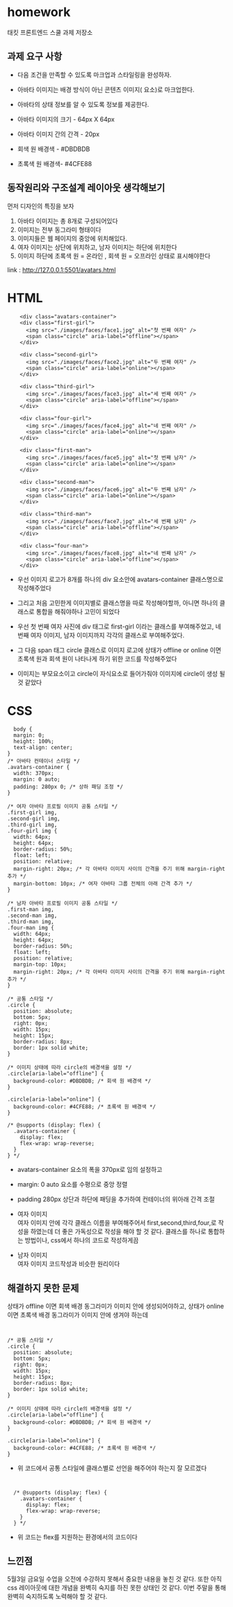 # homework
태킷 프론트엔드 스쿨 과제 저장소

## 과제 요구 사항
 - 다음 조건을 만족할 수 있도록 마크업과 스타일링을 완성하자.

- 아바타 이미지는 배경 방식이 아닌 콘텐츠 이미지(<img> 요소)로 마크업한다.

- 아바타의 상태 정보를 알 수 있도록 정보를 제공한다.

- 아바타 이미지의 크기 - 64px X 64px

- 아바타 이미지 간의 간격 - 20px

- 회색 원 배경색 - #DBDBDB

- 초록색 원 배경색- #4CFE88

## 동작원리와 구조설계 레이아웃 생각해보기

먼저 디자인의 특징을 보자
1. 아바타 이미지는 총 8개로 구성되어있다
2. 이미지는 전부 동그라미 형태이다
3. 이미지들은 웹 페이지의 중앙에 위치해있다.  
4. 여자 이미지는 상단에 위치하고, 남자 이미지는 하단에 위치한다
5. 이미지 하단에 초록색 원 = 온라인 , 회색 원 = 오프라인 상태로 표시해야한다

link : http://127.0.0.1:5501/avatars.html

# HTML
 
        <div class="avatars-container">
        <div class="first-girl">
          <img src="./images/faces/face1.jpg" alt="첫 번째 여자" />
          <span class="circle" aria-label="offline"></span>
        </div>

        <div class="second-girl">
          <img src="./images/faces/face2.jpg" alt="두 번째 여자" />
          <span class="circle" aria-label="online"></span>
        </div>

        <div class="third-girl">
          <img src="./images/faces/face3.jpg" alt="세 번째 여자" />
          <span class="circle" aria-label="offline"></span>
        </div>

        <div class="four-girl">
          <img src="./images/faces/face4.jpg" alt="네 번째 여자" />
          <span class="circle" aria-label="online"></span>
        </div>

        <div class="first-man">
          <img src="./images/faces/face5.jpg" alt="첫 번째 남자" />
          <span class="circle" aria-label="online"></span>
        </div>

        <div class="second-man">
          <img src="./images/faces/face6.jpg" alt="두 번째 남자" />
          <span class="circle" aria-label="online"></span>
        </div>

        <div class="third-man">
          <img src="./images/faces/face7.jpg" alt="세 번째 남자" />
          <span class="circle" aria-label="offline"></span>
        </div>

        <div class="four-man">
          <img src="./images/faces/face8.jpg" alt="네 번째 남자" />
          <span class="circle" aria-label="offline"></span>
        </div>

- 우선 이미지 로고가 8개를 하나의 div 요소안에 avatars-container 클래스명으로 작성해주었다

- 그리고 처음 고민한게 이미지별로 클래스명을 따로 작성해야할까, 아니면 하나의 클래스로 통합을 해줘야하나 고민이 되었다

- 우선 첫 번째 여자 사진에 div 태그로 first-girl 이라는 클래스를 부여해주었고, 네 번째 여자 이미지, 남자 이미지까지 각각의 클래스로 부여해주었다.

- 그 다음 span 태그 circle 클래스로 이미지 로고에 상태가 offline or online 이면 초록색 원과 회색 원이 나타나게 하기 위한 코드를 작성해주었다 

- 이미지는 부모요소이고 circle이 자식요소로 들어가줘야 이미지에 circle이 생성 될 것 같았다


# CSS
      body {
      margin: 0;
      height: 100%;
      text-align: center;
    }
    /* 아바타 컨테이너 스타일 */
    .avatars-container {
      width: 370px;
      margin: 0 auto;
      padding: 280px 0; /* 상하 패딩 조정 */
    }

    /* 여자 아바타 프로필 이미지 공통 스타일 */
    .first-girl img,
    .second-girl img,
    .third-girl img,
    .four-girl img {
      width: 64px;
      height: 64px;
      border-radius: 50%;
      float: left;
      position: relative;
      margin-right: 20px; /* 각 아바타 이미지 사이의 간격을 주기 위해 margin-right 추가 */
      margin-bottom: 10px; /* 여자 아바타 그룹 전체의 아래 간격 추가 */
    }

    /* 남자 아바타 프로필 이미지 공통 스타일 */
    .first-man img,
    .second-man img,
    .third-man img,
    .four-man img {
      width: 64px;
      height: 64px;
      border-radius: 50%; 
      float: left;
      position: relative;
      margin-top: 10px;
      margin-right: 20px; /* 각 아바타 이미지 사이의 간격을 주기 위해 margin-right 추가 */
    }

    /* 공통 스타일 */
    .circle {
      position: absolute;
      bottom: 5px;
      right: 0px;
      width: 15px;
      height: 15px;
      border-radius: 8px;
      border: 1px solid white;
    }

    /* 이미지 상태에 따라 circle의 배경색을 설정 */
    .circle[aria-label="offline"] {
      background-color: #DBDBDB; /* 회색 원 배경색 */
    }

    .circle[aria-label="online"] {
      background-color: #4CFE88; /* 초록색 원 배경색 */
    }

    /* @supports (display: flex) {
      .avatars-container {
        display: flex;
        flex-wrap: wrap-reverse;
      }
    } */

- avatars-container 요소의 폭을 370px로 임의 설정하고
- margin: 0 auto 요소를 수평으로 중앙 정렬
- padding 280px 상단과 하단에 패딩을 추가하여 컨테이너의 위아래 간격 조절

- 여자 이미지   
여자 이미지 안에 각각 클래스 이름을 부여해주어서 first,second,third,four,로 작성을 하였는데 더 좋은 가독성으로 작성을 해야 할 것 같다. 클래스를 하나로 통합하는 방법이나, css에서 하나의 코드로 작성하게끔 

- 남자 이미지   
여자 이미지 코드작성과 비슷한 원리이다 

## 해결하지 못한 문제     
상태가 offline 이면 회색 배경 동그라미가 이미지 안에 생성되어야하고, 상태가 online 이면 초록색 배경 동그라미가 이미지 안에 생겨야 하는데 

# 
    /* 공통 스타일 */
    .circle {
      position: absolute;
      bottom: 5px;
      right: 0px;
      width: 15px;
      height: 15px;
      border-radius: 8px;
      border: 1px solid white;
    }

    /* 이미지 상태에 따라 circle의 배경색을 설정 */
    .circle[aria-label="offline"] {
      background-color: #DBDBDB; /* 회색 원 배경색 */
    }

    .circle[aria-label="online"] {
      background-color: #4CFE88; /* 초록색 원 배경색 */
    }   

- 위 코드에서 공통 스타일에 클래스별로 선언을 해주어야 하는지 잘 모르겠다 

# 
      /* @supports (display: flex) {
        .avatars-container {
          display: flex;
          flex-wrap: wrap-reverse;
        }
      } */

- 위 코드는 flex를 지원하는 환경에서의 코드이다


## 느낀점     
5월3일 금요일 수업을 오전에 수강하지 못해서 중요한 내용을 놓친 것 같다. 또한 아직 css 레이아웃에 대한 개념을 완벽히 숙지를 하진 못한 상태인 것 같다. 이번 주말을 통해 완벽히 숙지하도록 노력해야 할 것 같다.
